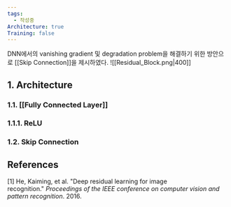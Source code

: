 ```yaml
---
tags:
  - 작성중
Architecture: true
Training: false
---
```

DNN에서의 vanishing gradient 및 degradation problem을 해결하기 위한 방안으로 [[Skip Connection]]을 제시하였다.
![[Residual_Block.png|400]]
## 1. Architecture
### 1.1. [[Fully Connected Layer]]
### 1.1.1. ReLU
### 1.2. Skip Connection

## References
[1] He, Kaiming, et al. "Deep residual learning for image recognition." _Proceedings of the IEEE conference on computer vision and pattern recognition_. 2016.